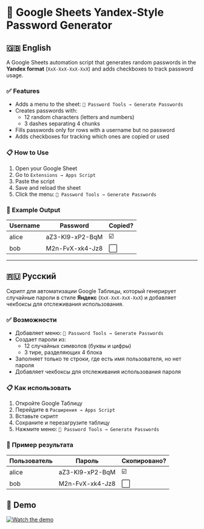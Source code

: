 # 🔐 Google Sheets Yandex-Style Password Generator

## 🇬🇧 English

A Google Sheets automation script that generates random passwords in the **Yandex format** (`XxX-XxX-XxX-XxX`) and adds checkboxes to track password usage.

### ✅ Features

- Adds a menu to the sheet: `🔐 Password Tools → Generate Passwords`
- Creates passwords with:
  - 12 random characters (letters and numbers)
  - 3 dashes separating 4 chunks
- Fills passwords only for rows with a username but no password
- Adds checkboxes for tracking which ones are copied or used

### 📋 How to Use

1. Open your Google Sheet
2. Go to `Extensions → Apps Script`
3. Paste the script
4. Save and reload the sheet
5. Click the menu: `🔐 Password Tools → Generate Passwords`

### 🧪 Example Output

| Username | Password         | Copied? |
|----------|------------------|---------|
| alice    | aZ3-Kl9-xP2-BqM  | ☑️      |
| bob      | M2n-FvX-xk4-Jz8  | ⬜       |

---

## 🇷🇺 Русский

Скрипт для автоматизации Google Таблицы, который генерирует случайные пароли в стиле **Яндекс** (`XxX-XxX-XxX-XxX`) и добавляет чекбоксы для отслеживания использования.

### ✅ Возможности

- Добавляет меню: `🔐 Password Tools → Generate Passwords`
- Создает пароли из:
  - 12 случайных символов (буквы и цифры)
  - 3 тире, разделяющих 4 блока
- Заполняет только те строки, где есть имя пользователя, но нет пароля
- Добавляет чекбоксы для отслеживания использования пароля

### 📋 Как использовать

1. Откройте Google Таблицу
2. Перейдите в `Расширения → Apps Script`
3. Вставьте скрипт
4. Сохраните и перезагрузите таблицу
5. Нажмите меню: `🔐 Password Tools → Generate Passwords`

### 🧪 Пример результата

| Пользователь | Пароль          | Скопировано? |
|--------------|------------------|--------------|
| alice        | aZ3-Kl9-xP2-BqM  | ☑️           |
| bob          | M2n-FvX-xk4-Jz8  | ⬜            |


## 🎥 Demo

[![Watch the demo](https://img.shields.io/badge/Watch-Video-blue?logo=googlechrome)](demo/Demo.mp4)
